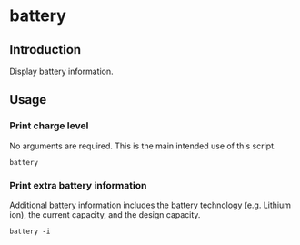 # battery

## Introduction

Display battery information.

## Usage

### Print charge level

No arguments are required. This is the main intended use of this script.
```
battery
```

### Print extra battery information

Additional battery information includes the battery technology (e.g. Lithium
ion), the current capacity, and the design capacity.

```
battery -i
```
